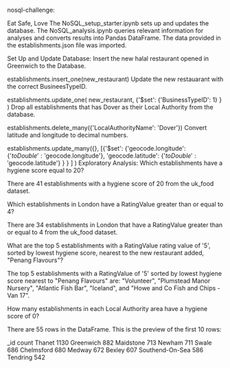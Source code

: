 nosql-challenge: 

Eat Safe, Love 
The NoSQL_setup_starter.ipynb sets up and updates the database. The NoSQL_analysis.ipynb queries relevant information for analyses and converts results into Pandas DataFrame. The data provided in the establishments.json file was imported.

Set Up and Update Database: Insert the new halal restaurant opened in Greenwich to the Database.

establishments.insert_one(new_restaurant) Update the new restauarant with the correct BusineesTypeID.

establishments.update_one( new_restaurant, {'$set': {'BusinessTypeID': 1} } ) Drop all establishments that has Dover as their Local Authority from the database.

establishments.delete_many({'LocalAuthorityName': 'Dover'}) Convert latitude and longitude to decimal numbers.

establishments.update_many({}, [{'$set': {'geocode.longitude': {'$toDouble': '$geocode.longitude'}, 'geocode.latitude': {'$toDouble': '$geocode.latitude'} } } ] ) Exploratory Analysis: Which establishments have a hygiene score equal to 20?

There are 41 establishments with a hygiene score of 20 from the uk_food dataset.

Which establishments in London have a RatingValue greater than or equal to 4?

There are 34 establishments in London that have a RatingValue greater than or equal to 4 from the uk_food dataset.

What are the top 5 establishments with a RatingValue rating value of '5', sorted by lowest hygiene score, nearest to the new restaurant added, "Penang Flavours"?

The top 5 establishments with a RatingValue of '5' sorted by lowest hygiene score nearest to "Penang Flavours" are: "Volunteer", "Plumstead Manor Nursery", "Atlantic Fish Bar", "Iceland", and "Howe and Co Fish and Chips - Van 17".

How many establishments in each Local Authority area have a hygiene score of 0?

There are 55 rows in the DataFrame. This is the preview of the first 10 rows:

_id count Thanet 1130 Greenwich 882 Maidstone 713 Newham 711 Swale 686 Chelmsford 680 Medway 672 Bexley 607 Southend-On-Sea 586 Tendring 542

